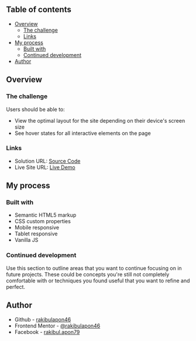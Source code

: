 ## Table of contents

- [Overview](#overview)
  - [The challenge](#the-challenge)
  - [Links](#links)
- [My process](#my-process)
  - [Built with](#built-with)
  - [Continued development](#continued-development)
- [Author](#author)

## Overview

### The challenge

Users should be able to:

- View the optimal layout for the site depending on their device's screen size
- See hover states for all interactive elements on the page

### Links

- Solution URL: [Source Code](https://github.com/rakibulapon46/cash-memo-accounting-cost)
- Live Site URL: [Live Demo](https://rakibulapon46.github.io/cash-memo-accounting-cost/)

## My process

### Built with

- Semantic HTML5 markup
- CSS custom properties
- Mobile responsive
- Tablet responsive
- Vanilla JS

### Continued development

Use this section to outline areas that you want to continue focusing on in future projects. These could be concepts you're still not completely comfortable with or techniques you found useful that you want to refine and perfect.

## Author

- Github - [rakibulapon46](https://github.com/rakibulapon46)
- Frontend Mentor - [@rakibulapon46](https://www.frontendmentor.io/profile/rakibulapon46)
- Facebook - [rakibul.apon79](https://www.facebook.com/rakibul.apon79)

